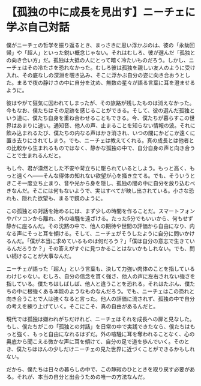 # 【孤独の中に成長を見出す】ニーチェに学ぶ自己対話

僕がニーチェの哲学を振り返るとき、まっさきに思い浮かぶのは、彼の「永劫回帰」や「超人」といった鋭い概念じゃない。それはむしろ、彼が選んだ「孤独との向き合い方」だ。孤独は大抵の人にとって暗く冷たいものだろう。しかし、ニーチェはその冷たさを恐れなかった。むしろ彼は孤独を親しい友人のように受け入れ、その底なしの深淵を覗き込み、そこに浮かぶ自分の姿に向き合おうとした。まるで夜の静けさの中に自分を沈め、無数の星々が語る言葉に耳を澄ませるように。

彼はやがて狂気に囚われてしまったが、その旅路が残したものは消えなかった。今もなお、僕たちはその足跡を感じることができる。そして、彼の選んだ孤独という道に、僕たち自身を重ね合わせることもできる。今、僕たちが暮らすこの世界はあまりに速い。通知音、他人の声、止まることを知らない情報の波。それに飲み込まれるたび、僕たちの内なる声はかき消され、いつの間にかどこか遠くに置き去りにされてしまう。でも、ニーチェは教えてくれる。真の成長とは他者との比較から生まれるものではなく、静かな孤独の中で、自分自身の声と向き合うことで生まれるんだと。

もし今、君が漠然とした不安や苛立ちに駆られているとしよう。もっと高く、もっと遠くへ――そんな得体の知れない欲望が心を掻き立てる。でも、そういうときこそ一度立ち止まり、音や光から身を隠し、孤独の闇の中に自分を放り込むべきなんだ。そこには何もないようで、実はすべてが映し出されている。小さな恐れも、隠れた欲望も、まるで鏡のように。

この孤独との対話を始めるには、まず少しの時間を作ることだ。スマートフォンやパソコンから離れ、外の喧騒を遠ざける。たった5分でもいいから、何もせず静かに座るんだ。その沈黙の中で、他人の期待や世間の評価から自由になり、内なる声にそっと耳を傾ける。そして、ニーチェがそうしたように自分に問いかけるんだ。「僕が本当に求めているものは何だろう？」「僕は自分の意志で生きているんだろうか？」その答えがすぐに見つかることはないかもしれない。でも、問い続けることが大事なんだ。

ニーチェが語った「超人」という言葉も、決して力強い肉体のことを指しているわけじゃない。むしろ、自分の信念を貫く強さ、他人の声に左右されない強さを指している。僕たちはしばしば、他人と違うことを恐れる。それはたぶん、僕たちの中に根強くある本能のようなものなんだろう。でも、ニーチェはこの恐れと向き合うことで人は強くなると言った。他人の評価に流されず、孤独の中で自分の考えを練り上げていく。そこにこそ、真の自由があるんだと。

現代では孤独は嫌われがちだけれど、ニーチェはそれを成長への扉と見なした。もし、僕たちがこの「孤独との対話」を日常の中で実践できたなら、僕たちはもっと強く、もっと自由になれるはずだ。外の喧騒に耳を奪われることなく、心の奥底から聞こえる微かな声に耳を傾けて、自分の足で道を歩んでいく。そのとき、僕たちはほんの少しだけニーチェの見た世界に近づくことができるかもしれない。

だから、僕たちは日々の暮らしの中で、この静寂のひとときを取り戻す必要がある。それが、本当の自分と出会うための唯一の方法なんだ。